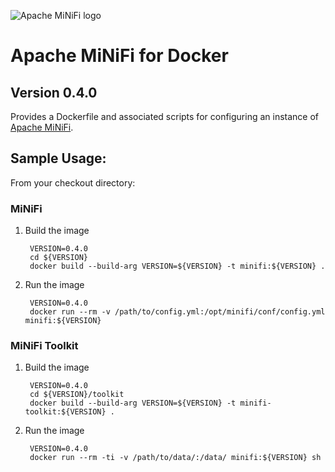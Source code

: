 ![Apache MiNiFi logo](https://nifi.apache.org/assets/images/minifi/minifi-logo.svg "Apache MiNiFi")
# Apache MiNiFi for Docker
## Version 0.4.0

Provides a Dockerfile and associated scripts for configuring an instance of [Apache MiNiFi](https://nifi.apache.org/minifi/).

## Sample Usage:

From your checkout directory:

### MiNiFi

1. Build the image

        VERSION=0.4.0
        cd ${VERSION}
        docker build --build-arg VERSION=${VERSION} -t minifi:${VERSION} .
		
2. Run the image

        VERSION=0.4.0
        docker run --rm -v /path/to/config.yml:/opt/minifi/conf/config.yml minifi:${VERSION}

### MiNiFi Toolkit

1. Build the image

        VERSION=0.4.0
        cd ${VERSION}/toolkit
        docker build --build-arg VERSION=${VERSION} -t minifi-toolkit:${VERSION} .
		
2. Run the image

        VERSION=0.4.0
        docker run --rm -ti -v /path/to/data/:/data/ minifi:${VERSION} sh